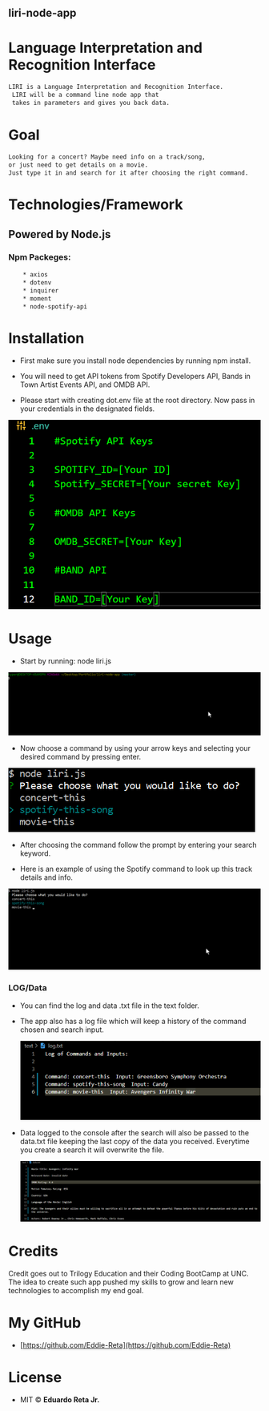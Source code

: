 ## liri-node-app

# Language Interpretation and Recognition Interface 

    LIRI is a Language Interpretation and Recognition Interface.
     LIRI will be a command line node app that 
     takes in parameters and gives you back data.

# Goal

    Looking for a concert? Maybe need info on a track/song,
    or just need to get details on a movie.
    Just type it in and search for it after choosing the right command. 

# Technologies/Framework

## Powered by Node.js

###  Npm Packeges:
        * axios
        * dotenv
        * inquirer
        * moment
        * node-spotify-api
  
# Installation

* First make sure you install node dependencies by running npm install.

* You will need to get API tokens from Spotify Developers API,
    Bands in Town Artist Events API, and OMDB API.

* Please start with creating dot.env file at the root directory. Now pass in
    your credentials in the designated fields.

![Keys](./images/keys.PNG)

# Usage

* Start by running: node liri.js

![liri start](./Gifs/liriStart.gif)

* Now choose a command by using your arrow keys and selecting your desired command by pressing enter.

![Commands](./images/command.PNG)

* After choosing the command follow the prompt by entering your search keyword.

* Here is an example of using the Spotify command to look up this track details and info.

![KeywordSearch](./Gifs/searchInput.gif)

### LOG/Data
 
 * You can find the log and data .txt file in the text folder.

 * The app also has a log file which will keep a history of the command chosen and search input.
    
    ![HistoryLog](./images/historyLog.PNG)
 
 * Data logged to the console after the search will also be passed to the data.txt file 
    keeping the last copy of the data you received. Everytime you create a search it will overwrite the 
    file. 

    ![DATA](./images/dataLog.PNG)

# Credits

Credit goes out to Trilogy Education and their Coding BootCamp at UNC. The idea to create such app pushed 
    my skills to grow and learn new technologies to accomplish my end goal.  

# My GitHub

* [https://github.com/Eddie-Reta](https://github.com/Eddie-Reta)

# License 

* MIT :copyright: **Eduardo Reta Jr.**